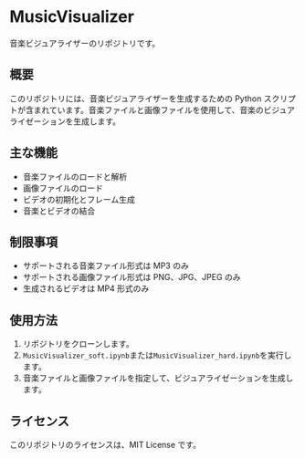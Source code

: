 # MusicVisualizer

音楽ビジュアライザーのリポジトリです。

## 概要

このリポジトリには、音楽ビジュアライザーを生成するための Python スクリプトが含まれています。音楽ファイルと画像ファイルを使用して、音楽のビジュアライゼーションを生成します。

## 主な機能

- 音楽ファイルのロードと解析
- 画像ファイルのロード
- ビデオの初期化とフレーム生成
- 音楽とビデオの結合

## 制限事項

- サポートされる音楽ファイル形式は MP3 のみ
- サポートされる画像ファイル形式は PNG、JPG、JPEG のみ
- 生成されるビデオは MP4 形式のみ

## 使用方法

1. リポジトリをクローンします。
2. `MusicVisualizer_soft.ipynb`または`MusicVisualizer_hard.ipynb`を実行します。
3. 音楽ファイルと画像ファイルを指定して、ビジュアライゼーションを生成します。

## ライセンス

このリポジトリのライセンスは、MIT License です。
